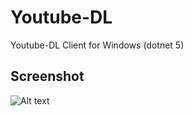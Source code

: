 # Youtube-DL
Youtube-DL Client for Windows (dotnet 5)
## Screenshot
![Alt text](https://i.imgur.com/YhWm9sP.jpg "Title")
